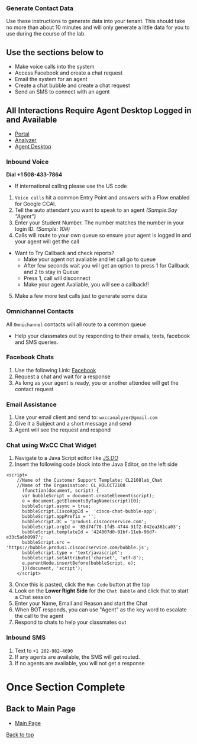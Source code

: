 ### Generate Contact Data
Use these instructions to generate data into your tenant.  This should take no more than about 10 minutes and will only generate a little data for you to use during the course of the lab.

## Use the sections below to 
- Make voice calls into the system
- Access Facebook and create a chat request
- Email the system for an agent
- Create a chat bubble and create a chat request
- Send an SMS to connect with an agent

## All Interactions Require Agent Desktop Logged in and **Available**

* <a href="https://portal.wxcc-us1.cisco.com/portal" target="_blank">Portal</a>
* <a href="https://analyzer.wxcc-us1.cisco.com/analyzer/home" target="_blank">Analyzer</a>
* <a href="https://desktop.wxcc-us1.cisco.com" target="_blank">Agent Desktop</a>

### Inbound Voice
**Dial +1 508-433-7864**
* If international calling please use the US code

 1. `Voice calls` hit a common Entry Point and answers with a Flow enabled for Google CCAI.
 2. Tell the auto attendant you want to speak to an agent  _(Sample:Say "Agent")_
 3. Enter your Student Number.  The number matches the number in your login ID. _(Sample: 10#)_
 4. Calls will route to your own queue so ensure your agent is logged in and your agent will get the call
  * Want to Try Callback and check reports?
	* Make your agent not avaliable and let call go to queue
	* After few seconds wait you will get an option to press 1 for Callback and 2 to stay in Queue
	* Press 1, call will disconnect
	* Make your agent Avaliable, you will see a callback!!
5. Make a few more test calls just to generate some data
  
### Omnichannel Contacts
All `Omnichannel` contacts will all route to a common queue
* Help your classmates out by responding to their emails, texts, facebook and SMS queries.

### Facebook Chats
1. Use the following Link: <a href="https://www.facebook.com/Wxcc-Demo-Page-107841834739318" target="_blank">Facebook</a>
2. Request a chat and wait for a response
3. As long as your agent is ready, you or another attendee will get the contact request

### Email Assistance
1. Use your email client and send to:  `wxccanalyzer@gmail.com`
2. Give it a Subject and a short message and send
3. Agent will see the request and respond

### Chat using WxCC Chat Widget  
1. Navigate to a Java Script editor like <a href="https://js.do/" target="_blank">JS.DO</a>
2. Insert the following code block into the Java Editor, on the left side
```
<script>
    //Name of the Customer Support Template: CL2108lab_Chat
    //Name of the Organisation: CL_HOLCCT2108
      (function(document, script) {
      var bubbleScript = document.createElement(script);
      e = document.getElementsByTagName(script)[0];
      bubbleScript.async = true;
      bubbleScript.CiscoAppId =  'cisco-chat-bubble-app';
      bubbleScript.appPrefix = '';
      bubbleScript.DC = 'produs1.ciscoccservice.com';
      bubbleScript.orgId = '85d74f70-1fd5-4744-91f2-042ea361ca03';
      bubbleScript.templateId = '424807d0-91bf-11eb-96d7-e33c5a6b0997';
      bubbleScript.src = 'https://bubble.produs1.ciscoccservice.com/bubble.js';
      bubbleScript.type = 'text/javascript';
      bubbleScript.setAttribute('charset', 'utf-8');
      e.parentNode.insertBefore(bubbleScript, e);
      })(document, 'script');
    </script>
```
3. Once this is pasted, click the `Run Code` button at the top
4. Look on the **Lower Right Side** for the `Chat Bubble` and click that to start a Chat session
5. Enter your Name, Email and Reason and start the Chat
6. When BOT responds, you can use "Agent" as the key word to escalate the call to the agent
7. Respond to chats to help your classmates out

### Inbound SMS
1. Text to `+1 202-982-4690`
2. If any agents are available, the SMS will get routed.
3. If no agents are available, you will not get a response

# Once Section Complete


## Back to Main Page
* [Main Page](/CiscoLiveLabLibrary2108.md)

[Back to top](#instructions-for-generating-data)

